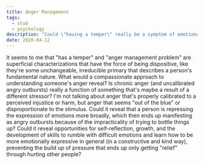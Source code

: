 ```yaml
---
title: Anger Management
tags:
  - stub
  - psychology
description: "Could \"having a temper\" really be a symptom of emotional repression?"
date: 2020-04-12
---
```


It seems to me that "has a temper" and "anger management problem" are superficial characterizations that have the force of being dispositive, like they're some unchangeable, irreducible primary that describes a person's fundamental nature. What would a compassionate approach to understanding someone's anger reveal? Is chronic anger (and uncalibrated angry outbursts) really a function of something that's maybe a result of a different stressor? I'm not talking about anger that's properly calibrated to a perceived injustice or harm, but anger that seems "out of the blue" or disproportionate to the stimulus. Could it reveal that a person is repressing the expression of emotions more broadly, which then ends up manifesting as angry outbursts because of the impracticality of trying to bottle things up? Could it reveal opportunities for self-reflection, growth, and the development of skills to rumble with difficult emotions and learn how to be more emotionally expressive in general (in a constructive and kind way), preventing the build up of pressure that ends up only getting "relief" through hurting other people?
